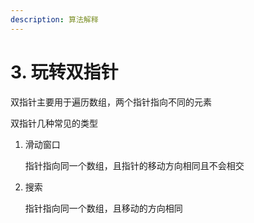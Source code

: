 ```yaml
---
description: 算法解释
---
```


# 3. 玩转双指针

双指针主要用于遍历数组，两个指针指向不同的元素

双指针几种常见的类型

1.  滑动窗口

    指针指向同一个数组，且指针的移动方向相同且不会相交
2.  搜索

    指针指向同一个数组，且移动的方向相同
